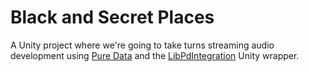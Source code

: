# Black and Secret Places

A Unity project where we're going to take turns streaming audio development using [Pure Data](https://puredata.info/) and the [LibPdIntegration](https://github.com/LibPdIntegration/LibPdIntegration) Unity wrapper.